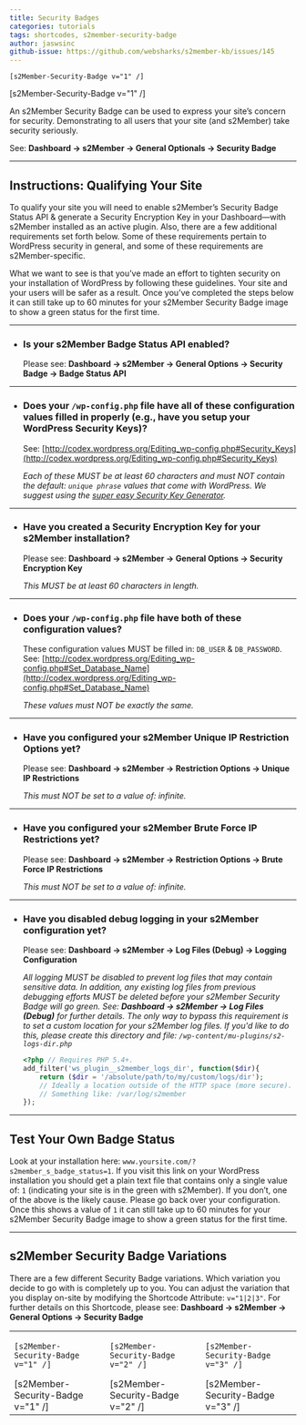 ```yaml
---
title: Security Badges
categories: tutorials
tags: shortcodes, s2member-security-badge
author: jaswsinc
github-issue: https://github.com/websharks/s2member-kb/issues/145
---
```


<div class="pull-right l-margin b-margin text-center">
	<p><code>[s2Member-Security-Badge v="1" /]</code></p>
	[s2Member-Security-Badge v="1" /]
</div>

An s2Member Security Badge can be used to express your site’s concern for security. Demonstrating to all users that your site (and s2Member) take security seriously.

See: **Dashboard → s2Member → General Optionals → Security Badge**

---

## Instructions: Qualifying Your Site

To qualify your site you will need to enable s2Member’s Security Badge Status API & generate a Security Encryption Key in your Dashboard—with s2Member installed as an active plugin. Also, there are a few additional requirements set forth below. Some of these requirements pertain to WordPress security in general, and some of these requirements are s2Member-specific.

What we want to see is that you’ve made an effort to tighten security on your installation of WordPress by following these guidelines. Your site and your users will be safer as a result. Once you’ve completed the steps below it can still take up to 60 minutes for your s2Member Security Badge image to show a green status for the first time.

---

<div class="li-margins"></div>

- ### Is your s2Member Badge Status API enabled?

  Please see: **Dashboard → s2Member → General Options → Security Badge → Badge Status API**

---

- ### Does your `/wp-config.php` file have all of these configuration values filled in properly (e.g., have you setup your WordPress Security Keys)?

  See: [http://codex.wordpress.org/Editing_wp-config.php#Security_Keys](http://codex.wordpress.org/Editing_wp-config.php#Security_Keys)

  _Each of these MUST be at least 60 characters and must NOT contain the default: `unique phrase` values that come with WordPress. We suggest using the [super easy Security Key Generator](https://api.wordpress.org/secret-key/1.1/salt/)._

---

- ### Have you created a Security Encryption Key for your s2Member installation?

  Please see: **Dashboard → s2Member → General Options → Security Encryption Key**

  _This MUST be at least 60 characters in length._

---

- ### Does your `/wp-config.php` file have both of these configuration values?

  These configuration values MUST be filled in: `DB_USER` & `DB_PASSWORD`. See: [http://codex.wordpress.org/Editing_wp-config.php#Set_Database_Name](http://codex.wordpress.org/Editing_wp-config.php#Set_Database_Name)

  _These values must NOT be exactly the same._

---

- ### Have you configured your s2Member Unique IP Restriction Options yet?

  Please see: **Dashboard → s2Member → Restriction Options → Unique IP Restrictions**
  
  _This must NOT be set to a value of: infinite._

---

- ### Have you configured your s2Member Brute Force IP Restrictions yet?

  Please see: **Dashboard → s2Member → Restriction Options → Brute Force IP Restrictions**
  
  _This must NOT be set to a value of: infinite._

---

- ### Have you disabled debug logging in your s2Member configuration yet?

  Please see: **Dashboard → s2Member → Log Files (Debug) → Logging Configuration**
  
  _All logging MUST be disabled to prevent log files that may contain sensitive data. In addition, any existing log files from previous debugging efforts MUST be deleted before your s2Member Security Badge will go green. See: **Dashboard → s2Member → Log Files (Debug)** for further details. The only way to bypass this requirement is to set a custom location for your s2Member log files. If you'd like to do this, please create this directory and file: `/wp-content/mu-plugins/s2-logs-dir.php`_

  ```php
  <?php // Requires PHP 5.4+.
  add_filter('ws_plugin__s2member_logs_dir', function($dir){
      return ($dir = '/absolute/path/to/my/custom/logs/dir');
      // Ideally a location outside of the HTTP space (more secure).
      // Something like: /var/log/s2member
  });
  ```

---

## Test Your Own Badge Status

Look at your installation here: `www.yoursite.com/?s2member_s_badge_status=1`. If you visit this link on your WordPress installation you should get a plain text file that contains only a single value of: `1` (indicating your site is in the green with s2Member). If you don’t, one of the above is the likely cause. Please go back over your configuration. Once this shows a value of `1` it can still take up to 60 minutes for your s2Member Security Badge image to show a green status for the first time.

---

## s2Member Security Badge Variations

There are a few different Security Badge variations. Which variation you decide to go with is completely up to you. You can adjust the variation that you display on-site by modifying the Shortcode Attribute: `v="1|2|3"`. For further details on this Shortcode, please see: **Dashboard → s2Member → General Options → Security Badge**

<div class="li-margins"></div>

<table style="width:100%;">
	<tbody>
		<tr>
			<td class="text-center">
				<p><code>[s2Member-Security-Badge v="1" /]</code></p>
				[s2Member-Security-Badge v="1" /]
			</td>
			<td class="text-center">
				<p><code>[s2Member-Security-Badge v="2" /]</code></p>
				[s2Member-Security-Badge v="2" /]
			</td>
			<td class="text-center">
				<p><code>[s2Member-Security-Badge v="3" /]</code></p>
				[s2Member-Security-Badge v="3" /]
			</td>
		</tr>
	</tbody>
</table>

